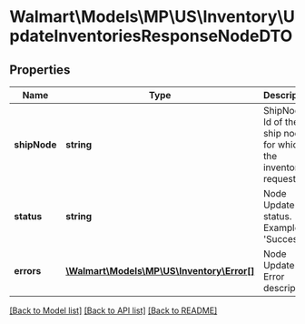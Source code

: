 # Walmart\Models\MP\US\Inventory\UpdateInventoriesResponseNodeDTO

## Properties

Name | Type | Description | Notes
------------ | ------------- | ------------- | -------------
**shipNode** | **string** | ShipNode Id of the ship node for which the inventory is requested | [optional]
**status** | **string** | Node Update status. Example: 'Success' | [optional]
**errors** | [**\Walmart\Models\MP\US\Inventory\Error[]**](Error.md) | Node Update Error description. | [optional]


[[Back to Model list]](./) [[Back to API list]](../../../../../README.md#supported-apis) [[Back to README]](../../../../../README.md)
